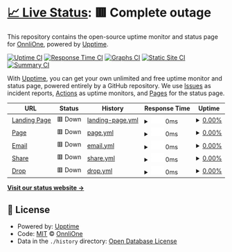# [📈 Live Status](https://status.onnli.one): <!--live status--> **🟥 Complete outage**

This repository contains the open-source uptime monitor and status page for [OnnliOne](https://status.onnli.one), powered by [Upptime](https://github.com/upptime/upptime).

[![Uptime CI](https://github.com/OnnliOne/status/workflows/Uptime%20CI/badge.svg)](https://github.com/OnnliOne/status/actions?query=workflow%3A%22Uptime+CI%22)
[![Response Time CI](https://github.com/OnnliOne/status/workflows/Response%20Time%20CI/badge.svg)](https://github.com/OnnliOne/status/actions?query=workflow%3A%22Response+Time+CI%22)
[![Graphs CI](https://github.com/OnnliOne/status/workflows/Graphs%20CI/badge.svg)](https://github.com/OnnliOne/status/actions?query=workflow%3A%22Graphs+CI%22)
[![Static Site CI](https://github.com/OnnliOne/status/workflows/Static%20Site%20CI/badge.svg)](https://github.com/OnnliOne/status/actions?query=workflow%3A%22Static+Site+CI%22)
[![Summary CI](https://github.com/OnnliOne/status/workflows/Summary%20CI/badge.svg)](https://github.com/OnnliOne/status/actions?query=workflow%3A%22Summary+CI%22)

With [Upptime](https://upptime.js.org), you can get your own unlimited and free uptime monitor and status page, powered entirely by a GitHub repository. We use [Issues](https://github.com/OnnliOne/status/issues) as incident reports, [Actions](https://github.com/OnnliOne/status/actions) as uptime monitors, and [Pages](https://status.onnli.one) for the status page.

<!--start: status pages-->
<!-- This summary is generated by Upptime (https://github.com/upptime/upptime) -->
<!-- Do not edit this manually, your changes will be overwritten -->
<!-- prettier-ignore -->
| URL | Status | History | Response Time | Uptime |
| --- | ------ | ------- | ------------- | ------ |
| <img alt="" src="https://icons.duckduckgo.com/ip3/www.onnlione.com.ico" height="13"> [Landing Page](https://www.onnlione.com) | 🟥 Down | [landing-page.yml](https://github.com/OnnliOne/status/commits/HEAD/history/landing-page.yml) | <details><summary><img alt="Response time graph" src="./graphs/landing-page/response-time-week.png" height="20"> 0ms</summary><br><a href="https://status.onnli.one/history/landing-page"><img alt="Response time 0" src="https://img.shields.io/endpoint?url=https%3A%2F%2Fraw.githubusercontent.com%2FOnnliOne%2Fstatus%2FHEAD%2Fapi%2Flanding-page%2Fresponse-time.json"></a><br><a href="https://status.onnli.one/history/landing-page"><img alt="24-hour response time 0" src="https://img.shields.io/endpoint?url=https%3A%2F%2Fraw.githubusercontent.com%2FOnnliOne%2Fstatus%2FHEAD%2Fapi%2Flanding-page%2Fresponse-time-day.json"></a><br><a href="https://status.onnli.one/history/landing-page"><img alt="7-day response time 0" src="https://img.shields.io/endpoint?url=https%3A%2F%2Fraw.githubusercontent.com%2FOnnliOne%2Fstatus%2FHEAD%2Fapi%2Flanding-page%2Fresponse-time-week.json"></a><br><a href="https://status.onnli.one/history/landing-page"><img alt="30-day response time 0" src="https://img.shields.io/endpoint?url=https%3A%2F%2Fraw.githubusercontent.com%2FOnnliOne%2Fstatus%2FHEAD%2Fapi%2Flanding-page%2Fresponse-time-month.json"></a><br><a href="https://status.onnli.one/history/landing-page"><img alt="1-year response time 0" src="https://img.shields.io/endpoint?url=https%3A%2F%2Fraw.githubusercontent.com%2FOnnliOne%2Fstatus%2FHEAD%2Fapi%2Flanding-page%2Fresponse-time-year.json"></a></details> | <details><summary><a href="https://status.onnli.one/history/landing-page">0.00%</a></summary><a href="https://status.onnli.one/history/landing-page"><img alt="All-time uptime 1.78%" src="https://img.shields.io/endpoint?url=https%3A%2F%2Fraw.githubusercontent.com%2FOnnliOne%2Fstatus%2FHEAD%2Fapi%2Flanding-page%2Fuptime.json"></a><br><a href="https://status.onnli.one/history/landing-page"><img alt="24-hour uptime 0.00%" src="https://img.shields.io/endpoint?url=https%3A%2F%2Fraw.githubusercontent.com%2FOnnliOne%2Fstatus%2FHEAD%2Fapi%2Flanding-page%2Fuptime-day.json"></a><br><a href="https://status.onnli.one/history/landing-page"><img alt="7-day uptime 0.00%" src="https://img.shields.io/endpoint?url=https%3A%2F%2Fraw.githubusercontent.com%2FOnnliOne%2Fstatus%2FHEAD%2Fapi%2Flanding-page%2Fuptime-week.json"></a><br><a href="https://status.onnli.one/history/landing-page"><img alt="30-day uptime 0.00%" src="https://img.shields.io/endpoint?url=https%3A%2F%2Fraw.githubusercontent.com%2FOnnliOne%2Fstatus%2FHEAD%2Fapi%2Flanding-page%2Fuptime-month.json"></a><br><a href="https://status.onnli.one/history/landing-page"><img alt="1-year uptime 0.00%" src="https://img.shields.io/endpoint?url=https%3A%2F%2Fraw.githubusercontent.com%2FOnnliOne%2Fstatus%2FHEAD%2Fapi%2Flanding-page%2Fuptime-year.json"></a></details>
| <img alt="" src="https://icons.duckduckgo.com/ip3/page.onn.li.ico" height="13"> [Page](https://page.onn.li) | 🟥 Down | [page.yml](https://github.com/OnnliOne/status/commits/HEAD/history/page.yml) | <details><summary><img alt="Response time graph" src="./graphs/page/response-time-week.png" height="20"> 0ms</summary><br><a href="https://status.onnli.one/history/page"><img alt="Response time 0" src="https://img.shields.io/endpoint?url=https%3A%2F%2Fraw.githubusercontent.com%2FOnnliOne%2Fstatus%2FHEAD%2Fapi%2Fpage%2Fresponse-time.json"></a><br><a href="https://status.onnli.one/history/page"><img alt="24-hour response time 0" src="https://img.shields.io/endpoint?url=https%3A%2F%2Fraw.githubusercontent.com%2FOnnliOne%2Fstatus%2FHEAD%2Fapi%2Fpage%2Fresponse-time-day.json"></a><br><a href="https://status.onnli.one/history/page"><img alt="7-day response time 0" src="https://img.shields.io/endpoint?url=https%3A%2F%2Fraw.githubusercontent.com%2FOnnliOne%2Fstatus%2FHEAD%2Fapi%2Fpage%2Fresponse-time-week.json"></a><br><a href="https://status.onnli.one/history/page"><img alt="30-day response time 0" src="https://img.shields.io/endpoint?url=https%3A%2F%2Fraw.githubusercontent.com%2FOnnliOne%2Fstatus%2FHEAD%2Fapi%2Fpage%2Fresponse-time-month.json"></a><br><a href="https://status.onnli.one/history/page"><img alt="1-year response time 0" src="https://img.shields.io/endpoint?url=https%3A%2F%2Fraw.githubusercontent.com%2FOnnliOne%2Fstatus%2FHEAD%2Fapi%2Fpage%2Fresponse-time-year.json"></a></details> | <details><summary><a href="https://status.onnli.one/history/page">0.00%</a></summary><a href="https://status.onnli.one/history/page"><img alt="All-time uptime 0.00%" src="https://img.shields.io/endpoint?url=https%3A%2F%2Fraw.githubusercontent.com%2FOnnliOne%2Fstatus%2FHEAD%2Fapi%2Fpage%2Fuptime.json"></a><br><a href="https://status.onnli.one/history/page"><img alt="24-hour uptime 0.00%" src="https://img.shields.io/endpoint?url=https%3A%2F%2Fraw.githubusercontent.com%2FOnnliOne%2Fstatus%2FHEAD%2Fapi%2Fpage%2Fuptime-day.json"></a><br><a href="https://status.onnli.one/history/page"><img alt="7-day uptime 0.00%" src="https://img.shields.io/endpoint?url=https%3A%2F%2Fraw.githubusercontent.com%2FOnnliOne%2Fstatus%2FHEAD%2Fapi%2Fpage%2Fuptime-week.json"></a><br><a href="https://status.onnli.one/history/page"><img alt="30-day uptime 0.00%" src="https://img.shields.io/endpoint?url=https%3A%2F%2Fraw.githubusercontent.com%2FOnnliOne%2Fstatus%2FHEAD%2Fapi%2Fpage%2Fuptime-month.json"></a><br><a href="https://status.onnli.one/history/page"><img alt="1-year uptime 0.00%" src="https://img.shields.io/endpoint?url=https%3A%2F%2Fraw.githubusercontent.com%2FOnnliOne%2Fstatus%2FHEAD%2Fapi%2Fpage%2Fuptime-year.json"></a></details>
| <img alt="" src="https://icons.duckduckgo.com/ip3/mail.onn.li.ico" height="13"> [Email](https://mail.onn.li) | 🟥 Down | [email.yml](https://github.com/OnnliOne/status/commits/HEAD/history/email.yml) | <details><summary><img alt="Response time graph" src="./graphs/email/response-time-week.png" height="20"> 0ms</summary><br><a href="https://status.onnli.one/history/email"><img alt="Response time 0" src="https://img.shields.io/endpoint?url=https%3A%2F%2Fraw.githubusercontent.com%2FOnnliOne%2Fstatus%2FHEAD%2Fapi%2Femail%2Fresponse-time.json"></a><br><a href="https://status.onnli.one/history/email"><img alt="24-hour response time 0" src="https://img.shields.io/endpoint?url=https%3A%2F%2Fraw.githubusercontent.com%2FOnnliOne%2Fstatus%2FHEAD%2Fapi%2Femail%2Fresponse-time-day.json"></a><br><a href="https://status.onnli.one/history/email"><img alt="7-day response time 0" src="https://img.shields.io/endpoint?url=https%3A%2F%2Fraw.githubusercontent.com%2FOnnliOne%2Fstatus%2FHEAD%2Fapi%2Femail%2Fresponse-time-week.json"></a><br><a href="https://status.onnli.one/history/email"><img alt="30-day response time 0" src="https://img.shields.io/endpoint?url=https%3A%2F%2Fraw.githubusercontent.com%2FOnnliOne%2Fstatus%2FHEAD%2Fapi%2Femail%2Fresponse-time-month.json"></a><br><a href="https://status.onnli.one/history/email"><img alt="1-year response time 0" src="https://img.shields.io/endpoint?url=https%3A%2F%2Fraw.githubusercontent.com%2FOnnliOne%2Fstatus%2FHEAD%2Fapi%2Femail%2Fresponse-time-year.json"></a></details> | <details><summary><a href="https://status.onnli.one/history/email">0.00%</a></summary><a href="https://status.onnli.one/history/email"><img alt="All-time uptime 0.00%" src="https://img.shields.io/endpoint?url=https%3A%2F%2Fraw.githubusercontent.com%2FOnnliOne%2Fstatus%2FHEAD%2Fapi%2Femail%2Fuptime.json"></a><br><a href="https://status.onnli.one/history/email"><img alt="24-hour uptime 0.00%" src="https://img.shields.io/endpoint?url=https%3A%2F%2Fraw.githubusercontent.com%2FOnnliOne%2Fstatus%2FHEAD%2Fapi%2Femail%2Fuptime-day.json"></a><br><a href="https://status.onnli.one/history/email"><img alt="7-day uptime 0.00%" src="https://img.shields.io/endpoint?url=https%3A%2F%2Fraw.githubusercontent.com%2FOnnliOne%2Fstatus%2FHEAD%2Fapi%2Femail%2Fuptime-week.json"></a><br><a href="https://status.onnli.one/history/email"><img alt="30-day uptime 0.00%" src="https://img.shields.io/endpoint?url=https%3A%2F%2Fraw.githubusercontent.com%2FOnnliOne%2Fstatus%2FHEAD%2Fapi%2Femail%2Fuptime-month.json"></a><br><a href="https://status.onnli.one/history/email"><img alt="1-year uptime 0.00%" src="https://img.shields.io/endpoint?url=https%3A%2F%2Fraw.githubusercontent.com%2FOnnliOne%2Fstatus%2FHEAD%2Fapi%2Femail%2Fuptime-year.json"></a></details>
| <img alt="" src="https://icons.duckduckgo.com/ip3/share.onn.li.ico" height="13"> [Share](https://share.onn.li) | 🟥 Down | [share.yml](https://github.com/OnnliOne/status/commits/HEAD/history/share.yml) | <details><summary><img alt="Response time graph" src="./graphs/share/response-time-week.png" height="20"> 0ms</summary><br><a href="https://status.onnli.one/history/share"><img alt="Response time 0" src="https://img.shields.io/endpoint?url=https%3A%2F%2Fraw.githubusercontent.com%2FOnnliOne%2Fstatus%2FHEAD%2Fapi%2Fshare%2Fresponse-time.json"></a><br><a href="https://status.onnli.one/history/share"><img alt="24-hour response time 0" src="https://img.shields.io/endpoint?url=https%3A%2F%2Fraw.githubusercontent.com%2FOnnliOne%2Fstatus%2FHEAD%2Fapi%2Fshare%2Fresponse-time-day.json"></a><br><a href="https://status.onnli.one/history/share"><img alt="7-day response time 0" src="https://img.shields.io/endpoint?url=https%3A%2F%2Fraw.githubusercontent.com%2FOnnliOne%2Fstatus%2FHEAD%2Fapi%2Fshare%2Fresponse-time-week.json"></a><br><a href="https://status.onnli.one/history/share"><img alt="30-day response time 0" src="https://img.shields.io/endpoint?url=https%3A%2F%2Fraw.githubusercontent.com%2FOnnliOne%2Fstatus%2FHEAD%2Fapi%2Fshare%2Fresponse-time-month.json"></a><br><a href="https://status.onnli.one/history/share"><img alt="1-year response time 0" src="https://img.shields.io/endpoint?url=https%3A%2F%2Fraw.githubusercontent.com%2FOnnliOne%2Fstatus%2FHEAD%2Fapi%2Fshare%2Fresponse-time-year.json"></a></details> | <details><summary><a href="https://status.onnli.one/history/share">0.00%</a></summary><a href="https://status.onnli.one/history/share"><img alt="All-time uptime 32.27%" src="https://img.shields.io/endpoint?url=https%3A%2F%2Fraw.githubusercontent.com%2FOnnliOne%2Fstatus%2FHEAD%2Fapi%2Fshare%2Fuptime.json"></a><br><a href="https://status.onnli.one/history/share"><img alt="24-hour uptime 0.00%" src="https://img.shields.io/endpoint?url=https%3A%2F%2Fraw.githubusercontent.com%2FOnnliOne%2Fstatus%2FHEAD%2Fapi%2Fshare%2Fuptime-day.json"></a><br><a href="https://status.onnli.one/history/share"><img alt="7-day uptime 0.00%" src="https://img.shields.io/endpoint?url=https%3A%2F%2Fraw.githubusercontent.com%2FOnnliOne%2Fstatus%2FHEAD%2Fapi%2Fshare%2Fuptime-week.json"></a><br><a href="https://status.onnli.one/history/share"><img alt="30-day uptime 0.00%" src="https://img.shields.io/endpoint?url=https%3A%2F%2Fraw.githubusercontent.com%2FOnnliOne%2Fstatus%2FHEAD%2Fapi%2Fshare%2Fuptime-month.json"></a><br><a href="https://status.onnli.one/history/share"><img alt="1-year uptime 0.00%" src="https://img.shields.io/endpoint?url=https%3A%2F%2Fraw.githubusercontent.com%2FOnnliOne%2Fstatus%2FHEAD%2Fapi%2Fshare%2Fuptime-year.json"></a></details>
| <img alt="" src="https://icons.duckduckgo.com/ip3/drop.onn.li.ico" height="13"> [Drop](https://drop.onn.li) | 🟥 Down | [drop.yml](https://github.com/OnnliOne/status/commits/HEAD/history/drop.yml) | <details><summary><img alt="Response time graph" src="./graphs/drop/response-time-week.png" height="20"> 0ms</summary><br><a href="https://status.onnli.one/history/drop"><img alt="Response time 0" src="https://img.shields.io/endpoint?url=https%3A%2F%2Fraw.githubusercontent.com%2FOnnliOne%2Fstatus%2FHEAD%2Fapi%2Fdrop%2Fresponse-time.json"></a><br><a href="https://status.onnli.one/history/drop"><img alt="24-hour response time 0" src="https://img.shields.io/endpoint?url=https%3A%2F%2Fraw.githubusercontent.com%2FOnnliOne%2Fstatus%2FHEAD%2Fapi%2Fdrop%2Fresponse-time-day.json"></a><br><a href="https://status.onnli.one/history/drop"><img alt="7-day response time 0" src="https://img.shields.io/endpoint?url=https%3A%2F%2Fraw.githubusercontent.com%2FOnnliOne%2Fstatus%2FHEAD%2Fapi%2Fdrop%2Fresponse-time-week.json"></a><br><a href="https://status.onnli.one/history/drop"><img alt="30-day response time 0" src="https://img.shields.io/endpoint?url=https%3A%2F%2Fraw.githubusercontent.com%2FOnnliOne%2Fstatus%2FHEAD%2Fapi%2Fdrop%2Fresponse-time-month.json"></a><br><a href="https://status.onnli.one/history/drop"><img alt="1-year response time 0" src="https://img.shields.io/endpoint?url=https%3A%2F%2Fraw.githubusercontent.com%2FOnnliOne%2Fstatus%2FHEAD%2Fapi%2Fdrop%2Fresponse-time-year.json"></a></details> | <details><summary><a href="https://status.onnli.one/history/drop">0.00%</a></summary><a href="https://status.onnli.one/history/drop"><img alt="All-time uptime 32.26%" src="https://img.shields.io/endpoint?url=https%3A%2F%2Fraw.githubusercontent.com%2FOnnliOne%2Fstatus%2FHEAD%2Fapi%2Fdrop%2Fuptime.json"></a><br><a href="https://status.onnli.one/history/drop"><img alt="24-hour uptime 0.00%" src="https://img.shields.io/endpoint?url=https%3A%2F%2Fraw.githubusercontent.com%2FOnnliOne%2Fstatus%2FHEAD%2Fapi%2Fdrop%2Fuptime-day.json"></a><br><a href="https://status.onnli.one/history/drop"><img alt="7-day uptime 0.00%" src="https://img.shields.io/endpoint?url=https%3A%2F%2Fraw.githubusercontent.com%2FOnnliOne%2Fstatus%2FHEAD%2Fapi%2Fdrop%2Fuptime-week.json"></a><br><a href="https://status.onnli.one/history/drop"><img alt="30-day uptime 0.00%" src="https://img.shields.io/endpoint?url=https%3A%2F%2Fraw.githubusercontent.com%2FOnnliOne%2Fstatus%2FHEAD%2Fapi%2Fdrop%2Fuptime-month.json"></a><br><a href="https://status.onnli.one/history/drop"><img alt="1-year uptime 0.00%" src="https://img.shields.io/endpoint?url=https%3A%2F%2Fraw.githubusercontent.com%2FOnnliOne%2Fstatus%2FHEAD%2Fapi%2Fdrop%2Fuptime-year.json"></a></details>

<!--end: status pages-->

[**Visit our status website →**](https://status.onnli.one)

## 📄 License

- Powered by: [Upptime](https://github.com/upptime/upptime)
- Code: [MIT](./LICENSE) © [OnnliOne](https://status.onnli.one)
- Data in the `./history` directory: [Open Database License](https://opendatacommons.org/licenses/odbl/1-0/)
